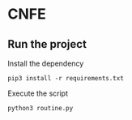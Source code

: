 # CNFE

## Run the project

Install the dependency

```
pip3 install -r requirements.txt
```

Execute the script

```
python3 routine.py
```